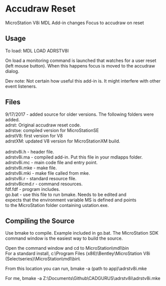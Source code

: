 # Accudraw Reset
MicroStation V8i MDL Add-in changes Focus to accudraw on reset

## Usage
To load: MDL LOAD ADRSTV8I

On load a monitoring command is launched that watches for a
user reset (left mouse button). When this happens focus is
moved to the accudraw dialog.

Dev note: Not certain how useful this add-in is. It
might interfere with other event listeners.

## Files
9/17/2017 - added source for older versions. The following folders were added.<br />
adrst: Original accudraw reset code.<br />
adrstse: compiled version for MicroStationSE<br />
adrstV8: first version for V8<br />
adrstXM: updated V8 version for MicroStationXM build.<br /><br />
adrstv8i.h - header file.<br />
adrstv8i.ma - compiled add-in. Put this file in your mdlapps folder.<br />
adrstv8i.mc - main code file and entry point.<br />
adrstv8i.mke - make file.<br />
adrstv8i.mki - make file called from mke.<br />
adrstv8i.r - standard resource file.<br />
adrstv8icmd.r - command resources.<br />
fdf.fdf - program includes.<br />
go.bat - use this file to run bmake. Needs to be edited and<br />
expects that the environment variable MS is defined and points<br />
to the MicroStation folder containing ustation.exe.<br />

## Compiling the Source
Use bmake to compile. Example included in go.bat. The MicroStation
SDK command window is the easiest way to build the source.

Open the command window and cd to MicroStation\mdl\bin\
For a standard install,
c:\Program Files (x86)\Bentley\MicroStation V8i (Selectseries)\MicroStation\mdl\bin\

From this location you can run,
bmake -a (path to app)\adrstv8i.mke

For me, bmake -a Z:\Documents\Github\CADGURUS\adrstv8i\adrstv8i.mke
